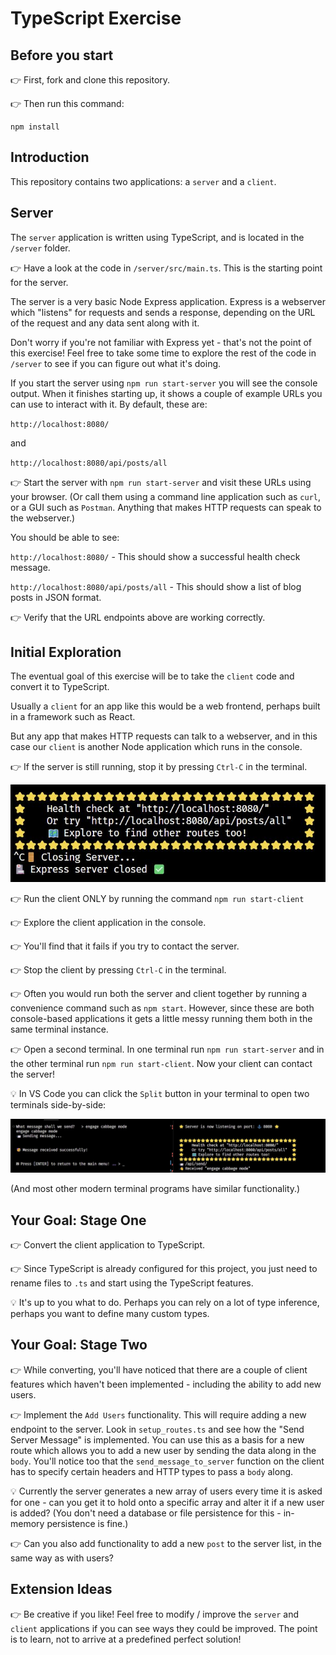# TypeScript Exercise

## Before you start

👉 First, fork and clone this repository.

👉 Then run this command:

```
npm install
```

## Introduction

This repository contains two applications: a `server` and a `client`.

## Server

The `server` application is written using TypeScript, and is located in the `/server` folder.

👉 Have a look at the code in `/server/src/main.ts`. This is the starting point for the server.

The server is a very basic Node Express application. Express is a webserver which "listens" for requests and sends a response, depending on the URL of the request and any data sent along with it.

Don't worry if you're not familiar with Express yet - that's not the point of this exercise! Feel free to take some time to explore the rest of the code in `/server` to see if you can figure out what it's doing.

If you start the server using `npm run start-server` you will see the console output. When it finishes starting up, it shows a couple of example URLs you can use to interact with it. By default, these are:

`http://localhost:8080/`

and

`http://localhost:8080/api/posts/all`

👉 Start the server with `npm run start-server` and visit these URLs using your browser. (Or call them using a command line application such as `curl`, or a GUI such as `Postman`. Anything that makes HTTP requests can speak to the webserver.)

You should be able to see:

`http://localhost:8080/` - This should show a successful health check message.

`http://localhost:8080/api/posts/all` - This should show a list of blog posts in JSON format.

👉 Verify that the URL endpoints above are working correctly.

## Initial Exploration

The eventual goal of this exercise will be to take the `client` code and convert it to TypeScript.

Usually a `client` for an app like this would be a web frontend, perhaps built in a framework such as React.

But any app that makes HTTP requests can talk to a webserver, and in this case our `client` is another Node application which runs in the console.

👉 If the server is still running, stop it by pressing `Ctrl-C` in the terminal.

![Closing the Server](./images/server_close.jpg)

👉 Run the client ONLY by running the command `npm run start-client`

👉 Explore the client application in the console.

👉 You'll find that it fails if you try to contact the server.

👉 Stop the client by pressing `Ctrl-C` in the terminal.

👉 Often you would run both the server and client together by running a convenience command such as `npm start`. However, since these are both console-based applications it gets a little messy running them both in the same terminal instance.

👉 Open a second terminal. In one terminal run `npm run start-server` and in the other terminal run `npm run start-client`. Now your client can contact the server!

💡 In VS Code you can click the `Split` button in your terminal to open two terminals side-by-side:

![Dual Terminals](./images/dual_terminals.jpg)

(And most other modern terminal programs have similar functionality.)

## Your Goal: Stage One

👉 Convert the client application to TypeScript.

👉 Since TypeScript is already configured for this project, you just need to rename files to `.ts` and start using the TypeScript features.

💡 It's up to you what to do. Perhaps you can rely on a lot of type inference, perhaps you want to define many custom types.

## Your Goal: Stage Two

👉 While converting, you'll have noticed that there are a couple of client features which haven't been implemented - including the ability to add new users.

👉 Implement the `Add Users` functionality. This will require adding a new endpoint to the server. Look in `setup_routes.ts` and see how the "Send Server Message" is implemented. You can use this as a basis for a new route which allows you to add a new user by sending the data along in the `body`. You'll notice too that the `send_message_to_server` function on the client has to specify certain headers and HTTP types to pass a `body` along.

💡 Currently the server generates a new array of users every time it is asked for one - can you get it to hold onto a specific array and alter it if a new user is added? (You don't need a database or file persistence for this - in-memory persistence is fine.)

👉 Can you also add functionality to add a new `post` to the server list, in the same way as with users?

## Extension Ideas

👉 Be creative if you like! Feel free to modify / improve the `server` and `client` applications if you can see ways they could be improved. The point is to learn, not to arrive at a predefined perfect solution!
